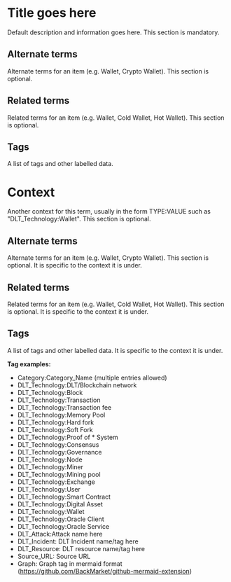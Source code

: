 # Title goes here

Default description and information goes here. This section is mandatory.

## Alternate terms

Alternate terms for an item (e.g. Wallet, Crypto Wallet). This section is optional.

## Related terms

Related terms for an item (e.g. Wallet, Cold Wallet, Hot Wallet). This section is optional.

## Tags

A list of tags and other labelled data.

# Context

Another context for this term, usually in the form TYPE:VALUE such as "DLT_Technology:Wallet". This section is optional.

## Alternate terms

Alternate terms for an item (e.g. Wallet, Crypto Wallet). This section is optional. It is specific to the context it is under.

## Related terms

Related terms for an item (e.g. Wallet, Cold Wallet, Hot Wallet). This section is optional. It is specific to the context it is under.

## Tags

A list of tags and other labelled data. It is specific to the context it is under.

**Tag examples:**

* Category:Category_Name (multiple entries allowed)
* DLT_Technology:DLT/Blockchain network
* DLT_Technology:Block
* DLT_Technology:Transaction
* DLT_Technology:Transaction fee
* DLT_Technology:Memory Pool
* DLT_Technology:Hard fork
* DLT_Technology:Soft Fork
* DLT_Technology:Proof of * System
* DLT_Technology:Consensus
* DLT_Technology:Governance
* DLT_Technology:Node
* DLT_Technology:Miner
* DLT_Technology:Mining pool
* DLT_Technology:Exchange
* DLT_Technology:User
* DLT_Technology:Smart Contract
* DLT_Technology:Digital Asset
* DLT_Technology:Wallet
* DLT_Technology:Oracle Client
* DLT_Technology:Oracle Service
* DLT_Attack:Attack name here
* DLT_Incident: DLT Incident name/tag here
* DLT_Resource: DLT resource name/tag here
* Source_URL: Source URL
* Graph: Graph tag in mermaid format (https://github.com/BackMarket/github-mermaid-extension)
